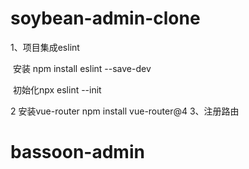 # soybean-admin-clone

1、项目集成eslint 

​		安装  npm install eslint --save-dev

​		初始化npx eslint --init

2  安装vue-router
   npm install vue-router@4
3、注册路由

# bassoon-admin
